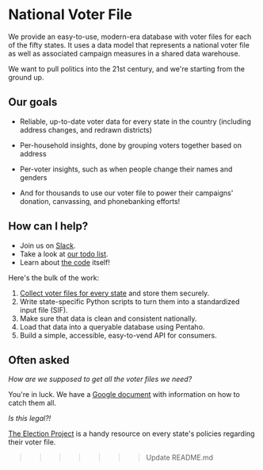 # National Voter File

We provide an easy-to-use, modern-era database with voter files for each of the fifty states. It uses a data model that represents a national voter file as well as associated campaign measures in a shared data warehouse.

We want to pull politics into the 21st century, and we're starting from the ground up.

## Our goals

* Reliable, up-to-date voter data for every state in the country (including address changes, and redrawn districts)
* Per-household insights, done by grouping voters together based on address
* Per-voter insights, such as when people change their names and genders

* And for thousands to use our voter file to power their campaigns' donation, canvassing, and phonebanking efforts!

## How can I help?

* Join us on [Slack](http://goo.gl/forms/8SJRDlo7Lx2rUsan1).
* Take a look at [our todo list](http://waffle.io/getmovement/national-voter-file).
* Learn about [the code](https://github.com/getmovement/national-voter-file/tree/master/docker) itself!

Here's the bulk of the work:

1. [Collect voter files for every state](https://trello.com/b/IlZkwYc0/national-voter-file-states-pipeline) and store them securely.
2. Write state-specific Python scripts to turn them into a standardized input file (SIF).
3. Make sure that data is clean and consistent nationally.
4. Load that data into a queryable database using Pentaho.
5. Build a simple, accessible, easy-to-vend API for consumers.

## Often asked

*How are we supposed to get all the voter files we need?*

You're in luck. We have a [Google document](https://docs.google.com/spreadsheets/d/1CtNePb4LQSz-pk8UF58wwuVoBIc_YDAsBJZnIk7hKso/edit?usp=sharing) with information on how to catch them all.

*Is this legal?!*

[The Election Project](http://voterlist.electproject.org/home) is a handy resource on every state's policies regarding their voter file.
>>>>>>> Update README.md
